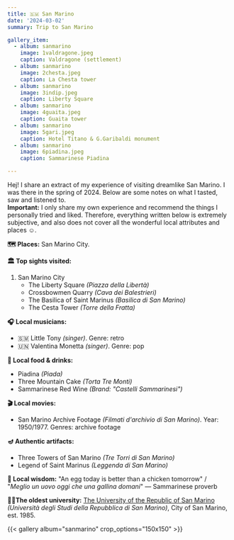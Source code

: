 ```yaml
---
title: 🇸🇲 San Marino
date: '2024-03-02'
summary: Trip to San Marino

gallery_item:
  - album: sanmarino
    image: 1valdragone.jpeg
    caption: Valdragone (settlement)
  - album: sanmarino
    image: 2chesta.jpeg
    caption: La Chesta tower
  - album: sanmarino
    image: 3indip.jpeg
    caption: Liberty Square
  - album: sanmarino
    image: 4guaita.jpeg
    caption: Guaita tower
  - album: sanmarino
    image: 5gari.jpeg
    caption: Hotel Titano & G.Garibaldi monument
  - album: sanmarino
    image: 6piadina.jpeg
    caption: Sammarinese Piadina

---
```

Hej! I share an extract of my experience of visiting dreamlike San Marino. I was there in the spring of 2024. Below are some notes on what I tasted, saw and listened to.<br>
<b>Important:</b> I only share my own experience and recommend the things I personally tried and liked. Therefore, everything written below is extremely subjective, and also does not cover all the wonderful local attributes and places ☺️.

<b>🗺 Places:</b> San Marino City.<br>

<b>🏛 Top sights visited: </b>
1. San Marino City
    - The Liberty Square <i>(Piazza della Libertà)</i>
    - Crossbowmen Quarry <i>(Cava dei Balestrieri)</i>
    - The Basilica of Saint Marinus <i>(Basilica di San Marino)</i>
    - The Cesta Tower <i>(Torre della Fratta)</i>


<b>🎧 Local musicians: </b>
- 🇸🇲 Little Tony <i>(singer)</i>. Genre: retro
- 🇺🇳 Valentina Monetta <i>(singer)</i>. Genre: pop


<b>🥘 Local food & drinks: </b>
- Piadina <i>(Piada)</i>
- Three Mountain Cake <i>(Torta Tre Monti)</i>
- Sammarinese Red Wine <i>(Brand: "Castelli Sammarinesi")</i>


<b>🎬 Local movies:</b>
- San Marino Archive Footage <i>(Filmati d'archivio di San Marino)</i>. Year: 1950/1977. Genres: archive footage


<b>🪔 Authentic artifacts:</b>
- Three Towers of San Marino <i>(Tre Torri di San Marino)</i>
- Legend of Saint Marinus <i>(Leggenda di San Marino)</i>


<b>🦉 Local wisdom:</b> "An egg today is better than a chicken tomorrow"  / "<i>Meglio un uovo oggi che una gallina domani</i>" — Sammarinese proverb

<b>👨‍🎓The oldest university:</b> <a href = "https://www.unirsm.sm/en/" target="_blank">The University of the Republic of San Marino</a> <i>(Università degli Studi della Repubblica di San Marino)</i>, City of San Marino, est. 1985. 

{{< gallery album="sanmarino" crop_options="150x150" >}}
   


